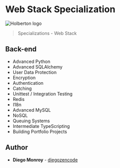 # Web Stack Specialization
![Holberton logo](https://www.holbertonschool.com/holberton-logo.png)
> Specializations - Web Stack

## Back-end
* Advanced Python
* Advanced SQLAlchemy
* User Data Protection
* Encryption
* Authentication
* Catching
* Unittest / Integration Testing
* Redis
* I18n
* Advanced MySQL
* NoSQL
* Queuing Systems
* Intermediate TypeScripting
* Building Portfolio Projects

## Author
* **Diego Monroy** - [diegozencode](https://github.com/diegozencode)
